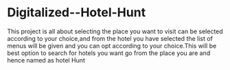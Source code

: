 # Digitalized--Hotel-Hunt
This project is all about selecting the place you want to visit can be selected according to your choice,and from the hotel you have selected the list of menus will be given and you can opt according to your choice.This will be best option to search for hotels you want go from the place you are and hence named as hotel Hunt

